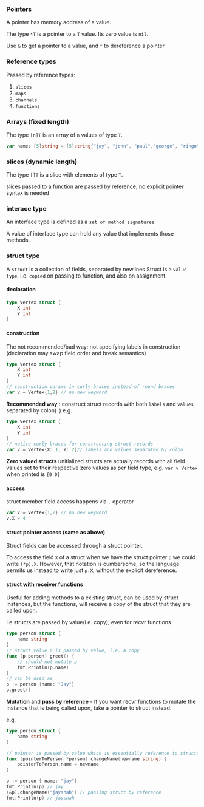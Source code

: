 
### Pointers 

A pointer has memory address of a value.

The type `*T` is a pointer to a `T` value. Its zero value is `nil`.

Use `&` to get a pointer to a value, and `*` to dereference a pointer


### Reference types

Passed by reference types:
1. `slices`
2. `maps`
3. `channels`
4. `functions`


### Arrays (fixed length)

The type `[n]T` is an array of `n` values of type `T`.

```go
var names [5]string = [5]string{"jay", "john", "paul","george", "ringo"}
```


### slices (dynamic length)

The type `[]T` is a slice with elements of type `T`.

slices passed to a function are passed by reference,
no explicit pointer syntax is needed


### interace type
An interface type is defined as a `set of method signatures`.

A value of interface type can hold any value that implements those methods.


### struct type

A `struct` is a collection of fields, separated by newlines
Struct is a `value type`, i.e. `copied` on passing to function, and also on assignment.

#### declaration
```go
type Vertex struct {
	X int
	Y int
}
```

#### construction

The not recommended/bad way: not specifying labels in construction (declaration may swap field order and break semantics)
```go
type Vertex struct {
	X int
	Y int
}
// construction params in curly braces instead of round braces
var v = Vertex{1,2} // no new keyword 
```

**Recommended way** : construct struct records with both `labels` and `values` separated by colon(`:`)
e.g.
```go
type Vertex struct {
    X int
    Y int
}
// notice curly braces for constructing struct records
var v = Vertex{X: 1, Y: 2}// labels and values separated by colon
```

**Zero valued structs** unitialized structs are actually records with all field
values set to their respective zero values as per field type,
e.g. `var v Vertex` when printed is `{0 0}`


#### access

struct member field access happens via `.` operator
```go
var v = Vertex{1,2} // no new keyword 
v.X = 4
```

#### struct pointer access (same as above)

Struct fields can be accessed through a struct pointer.

To access the field `X` of a struct when we have the struct pointer `p` we could write `(*p).X`. 
However, that notation is cumbersome, so the language permits us instead to write just `p.X`, without the explicit dereference.


#### struct with receiver functions

Useful for adding methods to a existing struct, can be used by struct instances,
but the functions, will receive a copy of the struct that they are called upon.

i.e structs are passed by value(i.e. copy), even for recvr functions
```go
type person struct {
    name string
}
// struct value p is passed by value, i.e. a copy
func (p person) greet() {
    // should not mutate p
    fmt.Println(p.name)
}
// can be used as
p := person {name: "Jay"}
p.greet()
```

**Mutation** and **pass by reference** - 
If you want recvr functions to mutate the instance that 
is being called upon, take a pointer to struct instead.

e.g.
```go
type person struct {
    name string
}

// pointer is passed by value which is essentially reference to structu
func (pointerToPerson *person) changeName(newname string) {
    pointerToPerson.name = newname
}

p := person { name: "jay"}
fmt.Println(p) // jay
(&p).changeName("jayshah") // passing struct by reference
fmt.Println(p) // jayshah
```